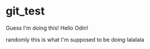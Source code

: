 # git_test
Guess I'm doing this!
Hello Odin!

randomly this is what I'm supposed to be doing lalalala